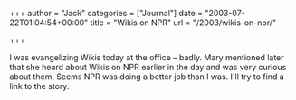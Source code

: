 +++
author = "Jack"
categories = ["Journal"]
date = "2003-07-22T01:04:54+00:00"
title = "Wikis on NPR"
url = "/2003/wikis-on-npr/"

+++

I was evangelizing Wikis today at the office &#8211; badly. Mary mentioned later that she heard about Wikis on NPR earlier in the day and was very curious about them. Seems NPR was doing a better job than I was. I'll try to find a link to the story.